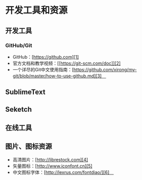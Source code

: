 # 开发工具和资源
## 开发工具
### GitHub/Git
- GitHub：[https://github.com][1]
- 官方文档和教学视频：[\[https://git-scm.com/doc]][2]
- 一个详尽的Git中文使用指南：[https://github.com/xirong/my-git/blob/master/how-to-use-github.md][3]　

## SublimeText

## Seketch


## 在线工具

## 图片、图标资源
- 高清图片：[http://librestock.com][4]
- 矢量图标：[http://www.iconfont.cn][5]
- 中文图标字体：[http://lexrus.com/fontdiao/][6]　

[1]:	https://github.com
[2]:	https://git-scm.com/book/zh/v2
[3]:	https://github.com/xirong/my-git/blob/master/how-to-use-github.md
[4]:	http://librestock.com
[5]:	http://www.iconfont.cn
[6]:	http://lexrus.com/fontdiao/